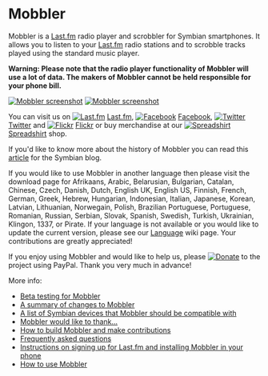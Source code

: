 # Mobbler

Mobbler is a [Last.fm](http://www.last.fm/) radio player and scrobbler for Symbian smartphones. It allows you to listen to your [Last.fm](http://www.last.fm/) radio stations and to scrobble tracks played using the standard music player.

**Warning: Please note that the radio player functionality of Mobbler will use a lot of data. The makers of Mobbler cannot be held responsible for your phone bill.**

[![Mobbler screenshot](http://farm3.static.flickr.com/2733/4034757048_7a6a39bed4_o_d.jpg "Mobbler screenshot")](http://www.flickr.com/photos/eartle/4034757048/in/pool-mobbler) [![Mobbler screenshot](http://farm3.static.flickr.com/2603/4029703605_0d53baacf5_o.jpg "Mobbler screenshot")](http://www.flickr.com/photos/eartle/4029703605/in/pool-mobbler)

You can visit us on [![Last.fm](http://www.last.fm/favicon.ico#dummy.jpg "Last.fm")](http://www.last.fm/group/Mobbler+Users) [Last.fm](http://www.last.fm/group/Mobbler+Users), [![Facebook](http://www.facebook.com/favicon.ico#dummy.jpg "Facebook")](http://www.facebook.com/mobbler) [Facebook](http://www.facebook.com/mobbler), [![Twitter](http://twitter.com/favicon.ico#dummy.jpg "Twitter")](http://twitter.com/mobbler) [Twitter](http://twitter.com/mobbler) and [![Flickr](http://www.flickr.com/favicon.ico#dummy.jpg "Flickr")](http://www.flickr.com/groups/mobbler/) [Flickr](http://www.flickr.com/groups/mobbler/) or buy merchandise at our [![Spreadshirt](http://mobbler.spreadshirt.co.uk/favicon.ico#dummy.jpg "Spreadshirt")](http://mobbler.spreadshirt.co.uk/) [Spreadshirt](http://mobbler.spreadshirt.co.uk/) shop.

If you'd like to know more about the history of Mobbler you can read this [article](http://web.archive.org/web/20100327171119/http://blog.symbian.org/2010/01/18/mobbler-a-last-fm-radio-player-and-scrobbler-for-symbian/) for the Symbian blog.

If you would like to use Mobbler in another language then please visit the download page for Afrikaans, Arabic, Belarusian, Bulgarian, Catalan, Chinese, Czech, Danish, Dutch, English UK, English US, Finnish, French, German, Greek, Hebrew, Hungarian, Indonesian, Italian, Japanese, Korean, Latvian, Lithuanian, Norwegain, Polish, Brazilian Portuguese, Portuguese, Romanian, Russian, Serbian, Slovak, Spanish, Swedish, Turkish, Ukrainian, Klingon, 1337, or Pirate. If your language is not available or you would like to update the current version, please see our [Language](https://code.google.com/p/mobbler/wiki/Language) wiki page. Your contributions are greatly appreciated!

If you enjoy using Mobbler and would like to help us, please [![Donate](https://www.paypal.com/en_GB/i/btn/btn_donate_SM.gif "Donate")](https://www.paypal.com/cgi-bin/webscr?cmd=_donations&business=eartle%40gmail%2ecom&item_name=Mobbler&no_shipping=0&no_note=1&tax=0&currency_code=GBP&lc=GB&bn=PP%2dDonationsBF&charset=UTF%2d8) to the project using PayPal. Thank you very much in advance!

More info:

 * [Beta testing for Mobbler](docs/BetaTesting.md)
 * [A summary of changes to Mobbler](docs/ChangeLog.md)
 * [A list of Symbian devices that Mobbler should be compatible with](docs/Compatibility.md)
 * [Mobbler would like to thank...](docs/Credits.md)
 * [How to build Mobbler and make contributions](docs/Development.md)
 * [Frequently asked questions](docs/FAQ.md)
 * [Instructions on signing up for Last.fm and installing Mobbler in your phone](docs/GettingStarted.md)
 * [How to use Mobbler](docs/Instructions.md)
